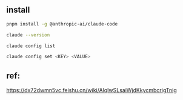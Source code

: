 

## install


```bash
pnpm install -g @anthropic-ai/claude-code

claude --version

claude config list

claude config set <KEY> <VALUE>

```

## ref:

https://dx72dwmn5vc.feishu.cn/wiki/AlqIwSLsaiWjdKkycmbcrigTnig
